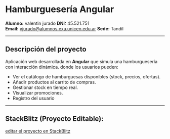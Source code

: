 #  Hamburguesería Angular

**Alumno:** valentin jurado
**DNI:** 45.521.751  
**Email:** vjurado@alumnos.exa.unicen.edu.ar
**Sede:** Tandil

---

##  Descripción del proyecto

Aplicación web desarrollada en **Angular** que simula una hamburguesería con interacción dinámica. donde los usuarios pueden:

- Ver el catálogo de hamburguesas disponibles (stock, precios, ofertas).
- Añadir productos al carrito de compras.
- Gestionar stock en tiempo real.
- Visualizar promociones.
- Registro del usuario


---
## StackBlitz (Proyecto Editable):
[editar el proyecto en StackBlitz]()


